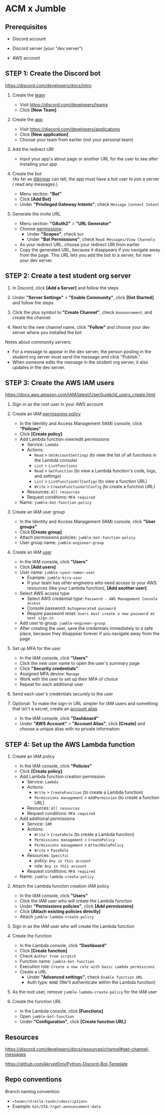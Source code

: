 # ACM x Jumble


## Prerequisites

- Discord account

- Discord server (your "dev server")

- AWS account


## STEP 1: Create the Discord bot

https://discord.com/developers/docs/intro

1. Create the [team](https://discord.com/developers/docs/topics/teams)
    - Visit https://discord.com/developers/teams
    - Click **[New Team]**

2. Create the [app](https://discord.com/developers/docs/intro#bots-and-apps)
    - Visit https://discord.com/developers/applications
    - Click **[New application]**
    - Choose your team from earlier (not your personal team)

3. Add the redirect URI
    - Input your app's about page or another URL for the user to see after installing your app

3. Create the bot  
(As far as [@kirmar](https://github.com/kirmar) can tell, the app must have a bot user to join a server / read any messages.)
    - Menu section: **"Bot"**
    - Click **[Add Bot]**
    - Under **"Privileged Gateway Intents"**, check `Message Content Intent`

4. Generate the invite URL
    - Menu section: **"OAuth2"** > **"URL Generator"**
    - Choose [permissions](https://discord.com/developers/docs/topics/oauth2#oauth2):
        - Under **"Scopes"**, check `bot`
        - Under **"Bot Permissions"**, check `Read Messages/View Channels`
    - As your redirect URL, choose your redirect URI from earlier
    - Copy the generated URL, because it disappears if you navigate away from the page. This URL lets you add the bot to a server, for now your dev server.


## STEP 2: Create a test student org server

1. In Discord, click **[Add a Server]** and follow the steps

2. Under **"Server Settings"** > **"Enable Community"**, click **[Get Started]** and follow the steps

3. Click the plus symbol to **"Create Channel"**, check `Announcement`, and create the channel

4. Next to the new channel name, click **"Follow"** and choose your dev server where you installed the bot

Notes about community servers:
- For a message to appear in the dev server, the person posting in the student org server must send the message *and* click "Publish."
- When someone edits the message in the student org server, it also updates in the dev server.


## STEP 3: Create the AWS IAM users

https://docs.aws.amazon.com/IAM/latest/UserGuide/id_users_create.html

1. Sign in as the root user in your AWS account

2. Create an IAM [permissions policy](https://docs.aws.amazon.com/lambda/latest/dg/security_iam_id-based-policy-examples.html)
    - In the Identity and Access Management (IAM) console, click **"Policies"**
    - Click **[Create policy]**
    - Add Lambda function view/edit permissions
        - Service: `Lambda`
        - Actions:
            - `Read` > `GetAccountSettings` (to view the list of all functions in the Lambda console)
            - `List` > `ListFunctions`
            - `Read` > `GetFunction` (to view a Lambda function's code, logs, and settings)
            - `List` > `ListFunctionUrlConfigs` (to view a function URL)
            - `Write` > `CreateFunctionUrlConfig` (to create a function URL)
        - Resources: `All resources`
        - Request conditions: `MFA required`
    - Name: `jumble-bot-function-policy`

3. Create an IAM user group
    - In the Identity and Access Management (IAM) console, click **"User groups"**
    - Click **[Create group]**
    - Attach permissions policies: `jumble-bot-function-policy`
    - User group name: `jumble-engineer-group`

4. Create an IAM [user](https://docs.aws.amazon.com/IAM/latest/UserGuide/id.html#id_which-to-choose)
    - In the IAM console, click **"Users"**
    - Click **[Add users]**
    - User name: `jumble-<your-name>-user`
        - Example: `jumble-kira-user`
        - If your team has other engineers who need access to your AWS resources (like your Lambda function), **[Add another user]**
    <!--- - Select AWS credential type: `Access key - Programmatic access` -->
    - Select AWS access type
        - Select AWS credential type: `Password - AWS Management Console access`
        - Console password: `Autogenerated password`
        - Require password reset: `Users must create a new password at next sign-in`
    - Add user to group: `jumble-engineer-group`
    - After creating the user, save the credentials immediately to a safe place, because they disappear forever if you navigate away from the page

5. Set up MFA for the user
    - In the IAM console, click **"Users"**
    - Click the new user name to open the user's summary page
    - Click **"Security credentials"**
    - Assigned MFA device: `Manage`
    - Work with the user to set up their MFA of choice
    - Repeat for each additional user

6. Send each user's credentials securely to the user

7. Optional: To make the sign-in URL simpler for IAM users and something that isn't a secret, create an [account alias](https://docs.aws.amazon.com/IAM/latest/UserGuide/console_account-alias.html#CreateAccountAlias)
    - In the IAM console, click **"Dashboard"**
    - Under **"AWS Account"** > **"Account Alias"**, click **[Create]** and choose a unique alias with no private information


## STEP 4: Set up the AWS Lambda function

1. Create an IAM policy
    - In the IAM console, click **"Policies"**
    - Click **[Create policy]**
    - Add Lambda function creation permission
        - Service: `Lambda`
        - Actions:
            - `Write` > `CreateFunction` (to create a Lambda function)
            - `Permissions management` > `AddPermission` (to create a function URL)
        - Resources: `All resources`
        - Request conditions: `MFA required`
    - Add additional permissions
        - Service: `IAM`
        - Actions:
            - `Write` > `CreateRole` (to create a Lambda function)
            - `Permissions management` > `CreatePolicy`
            - `Permissions management` > `AttachRolePolicy`
            - `Write` > `PassRole`
        - Resources: `Specific`
            - policy: `Any in this account`
            - role: `Any in this account`
        - Request conditions: `MFA required`
    - Name: `jumble-lambda-create-policy`

2. Attach the Lambda function creation IAM policy
    - In the IAM console, click **"Users"**
    - Click the IAM user who will create the Lambda function
    - Under **"Permissions policies"**, click **[Add permissions]**
    - Click **[Attach existing policies directly]**
    - Attach `jumble-lambda-create-policy`

3. Sign in as the IAM user who will create the Lambda function

4. Create the function
    - In the Lambda console, click **"Dashboard"**
    - Click **[Create function]**
    - Check `Author from scratch`
    - Function name: `jumble-bot-function`
    - Execution role: `Create a new role with basic Lambda permissions`
    - Create a URL
        - Under **"Advanced settings"**, check `Enable function URL`
        - Auth type: `NONE` (We'll authenticate within the Lambda function)

5. As the root user, remove `jumble-lambda-create-policy` for the IAM user

6. Create the function URL
    - In the Lambda console, click **[Functions]**
    - Open `jumble-bot-function`
    - Under **"Configuration"**, click **[Create function URL]**


## Resources

https://discord.com/developers/docs/resources/channel#get-channel-messages

https://github.com/kkrypt0nn/Python-Discord-Bot-Template


## Repo conventions

Branch naming convention
- `<team>/<trello-task>/<description>`
- Example: `bot/STA-7/get-announcement-data`
